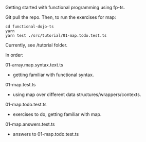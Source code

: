Getting started with functional programming using fp-ts.


Git pull the repo.
Then, to run the exercises for map:
```
cd functional-dojo-ts
yarn
yarn test ./src/tutorial/01-map.todo.test.ts
```

Currently, see /tutorial folder.

In order:

01-array.map.syntax.text.ts
* getting familiar with functional syntax.

01-map.test.ts
* using map over different data structures/wrappers/contexts.

01-map.todo.test.ts
* exercises to do, getting familiar with map.

01-map.answers.test.ts
* answers to 01-map.todo.test.ts
